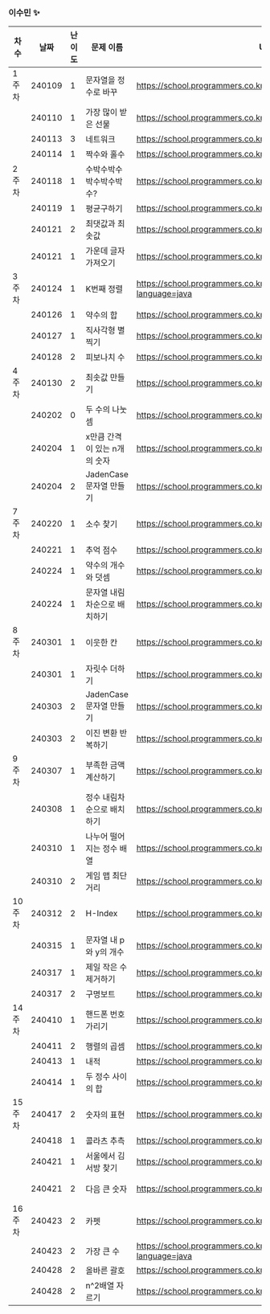 
### 이수민 ✨
|차수|날짜|난이도|문제 이름|URL|비고|
|----|----|----|----|----|----|
|1주차|240109|1|문자열을 정수로 바꾸|https://school.programmers.co.kr/learn/courses/30/lessons/12925|String|
||240110|1|가장 많이 받은 선물|https://school.programmers.co.kr/learn/courses/30/lessons/258712|2024 KAKAO WINTER INTERNSHIP|
||240113|3|네트워크|https://school.programmers.co.kr/learn/courses/30/lessons/43162|dfs/bfs|
||240114|1|짝수와 홀수|https://school.programmers.co.kr/learn/courses/30/lessons/12937|수학 간단구현|
|2주차|240118|1|수박수박수박수박수박수?|https://school.programmers.co.kr/learn/courses/30/lessons/12922|구현|
||240119|1|평균구하기|https://school.programmers.co.kr/learn/courses/30/lessons/12944|자료형 주의|
||240121|2|최댓값과 최솟값|https://school.programmers.co.kr/learn/courses/30/lessons/12939|문자열 쪼개기!|
||240121|1|가운데 글자 가져오기|https://school.programmers.co.kr/learn/courses/30/lessons/12903|String.valueOf|
|3주차|240124|1|K번째 정렬|https://school.programmers.co.kr/learn/courses/30/lessons/42748?language=java|알고리즘 고득점 KIT|
||240126|1|약수의 합|https://school.programmers.co.kr/learn/courses/30/lessons/12928|쉬운문제|
||240127|1|직사각형 별찍기|https://school.programmers.co.kr/learn/courses/30/lessons/12969|쉬운문제|
||240128|2|피보나치 수|https://school.programmers.co.kr/learn/courses/30/lessons/12945|dp|
|4주차|240130|2|최솟값 만들기|https://school.programmers.co.kr/learn/courses/30/lessons/12941|구현|
||240202|0|두 수의 나눗셈|https://school.programmers.co.kr/learn/courses/30/lessons/120806|재활|
||240204|1|x만큼 간격이 있는 n개의 숫자|https://school.programmers.co.kr/learn/courses/30/lessons/12954|long과 int 형변환 주의|
||240204|2|JadenCase 문자열 만들기|https://school.programmers.co.kr/learn/courses/30/lessons/12951|아직 푸는중.(흔적)|
|7주차|240220|1|소수 찾기|https://school.programmers.co.kr/learn/courses/30/lessons/12921|에라토스테네스의 체|
||240221|1|추억 점수|https://school.programmers.co.kr/learn/courses/30/lessons/176963|3중반복문|
||240224|1|약수의 개수와 덧셈|https://school.programmers.co.kr/learn/courses/30/lessons/77884|연산|
||240224|1|문자열 내림차순으로 배치하기|https://school.programmers.co.kr/learn/courses/30/lessons/12917|정렬|
|8주차|240301|1|이웃한 칸|https://school.programmers.co.kr/learn/courses/30/lessons/250125||
||240301|1|자릿수 더하기|https://school.programmers.co.kr/learn/courses/30/lessons/12931|간단 연산|
||240303|2|JadenCase 문자열 만들기|https://school.programmers.co.kr/learn/courses/30/lessons/12951|substring 잘 사용하기, toUpperCase(),toLowerCase()|
||240303|2|이진 변환 반복하기|https://school.programmers.co.kr/learn/courses/30/lessons/70129|StringBuilder 활용(입출력외에도 일케 사용되다닝..)|
|9주차|240307|1|부족한 금액 계산하기|https://school.programmers.co.kr/learn/courses/30/lessons/82612|간단연산|
||240308|1|정수 내림차순으로 배치하기|https://school.programmers.co.kr/learn/courses/30/lessons/12933|간단연산|
||240310|1|나누어 떨어지는 정수 배열|https://school.programmers.co.kr/learn/courses/30/lessons/12910|간단연산|
||240310|2|게임 맵 최단거리|https://school.programmers.co.kr/learn/courses/30/lessons/1844|bfs|
|10주차|240312|2|H-Index|https://school.programmers.co.kr/learn/courses/30/lessons/42747|복잡|
||240315|1|문자열 내 p와 y의 개수|https://school.programmers.co.kr/learn/courses/30/lessons/12916|단순|
||240317|1|제일 작은 수 제거하기|https://school.programmers.co.kr/learn/courses/30/lessons/12935#|단순|
||240317|2|구명보트|https://school.programmers.co.kr/learn/courses/30/lessons/42885|탐욕법|
|14주차|240410|1|핸드폰 번호 가리기|https://school.programmers.co.kr/learn/courses/30/lessons/12948|단순|
||240411|2|행렬의 곱셈|https://school.programmers.co.kr/learn/courses/30/lessons/12949|3중포문|
||240413|1|내적|https://school.programmers.co.kr/learn/courses/30/lessons/70128|월간 코드 챌린지 시즌1|
||240414|1|두 정수 사이의 합|https://school.programmers.co.kr/learn/courses/30/lessons/12912|쉬움|
|15주차|240417|2|숫자의 표현|https://school.programmers.co.kr/learn/courses/30/lessons/12924|-|
||240418|1|콜라츠 추측|https://school.programmers.co.kr/learn/courses/30/lessons/12943|-|
||240421|1|서울에서 김서방 찾기|https://school.programmers.co.kr/learn/courses/30/lessons/12919|문자열 기초|
||240421|2|다음 큰 숫자|https://school.programmers.co.kr/learn/courses/30/lessons/12911|bitCount는 이진법에서 true 개수 세준다|
|16주차|240423|2|카펫|https://school.programmers.co.kr/learn/courses/30/lessons/42842|완전탐색|
||240423|2|가장 큰 수|https://school.programmers.co.kr/learn/courses/30/lessons/42746?language=java|compareTo정렬|
||240428|2|올바른 괄호|https://school.programmers.co.kr/learn/courses/30/lessons/12909|잘 생각하면 쉬운 규칙이 있다..|
||240428|2|n^2배열 자르기|https://school.programmers.co.kr/learn/courses/30/lessons/87390|long..|

